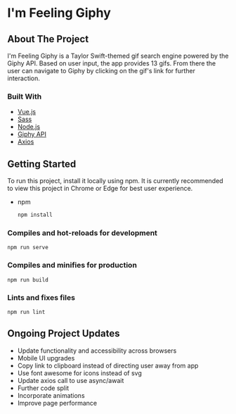 # I'm Feeling Giphy

## About The Project
I'm Feeling Giphy is a Taylor Swift-themed gif search engine powered by the Giphy API. Based on user input, the app provides 13 gifs. From there the user can navigate to Giphy by clicking on the gif's link for further interaction.

### Built With
* [Vue.js](https://vuejs.org/) 
* [Sass](https://sass-lang.com/) 
* [Node.js](https://nodejs.org/en/) 
* [Giphy API](https://developers.giphy.com/) 
* [Axios](https://axios-http.com/docs/intro)

## Getting Started
To run this project, install it locally using npm.
It is currently recommended to view this project in Chrome or Edge for best user experience.

* npm
  ```sh
  npm install 
  ```

### Compiles and hot-reloads for development
```
npm run serve
```

### Compiles and minifies for production
```
npm run build
```

### Lints and fixes files
```
npm run lint
```

## Ongoing Project Updates
* Update functionality and accessibility across browsers
* Mobile UI upgrades
* Copy link to clipboard instead of directing user away from app
* Use font awesome for icons instead of svg
* Update axios call to use async/await 
* Further code split 
* Incorporate animations
* Improve page performance

